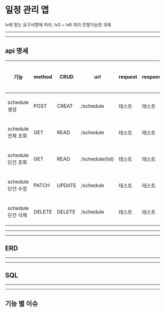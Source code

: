 # 일정 관리 앱

lv에 맞는 요구사항에 따라, lv0 ~ lv6 까지 진행가능한 과제

---
---

## api 명세

|기능|method|CRUD|url|request|response|상태 코드|
|---|---|---|---|---|---|---|
|schedule 생성|POST|CREAT|/schedule|테스트|테스트|OK or not ~|
|schedule 전체 조회|GET|READ|/schedule|테스트|테스트|OK or not ~|
|schedule 단건 조회|GET|READ|/schedule/{id}|테스트|테스트|OK or not ~|
|schedule 단건 수정|PATCH|UPDATE|/schedule|테스트|테스트|OK or not ~|
|schedule 단건 삭제|DELETE|DELETE|/schedule|테스트|테스트|OK or not ~|

---
---

## ERD 

---
---

## SQL 

---
---

## 기능 별 이슈


